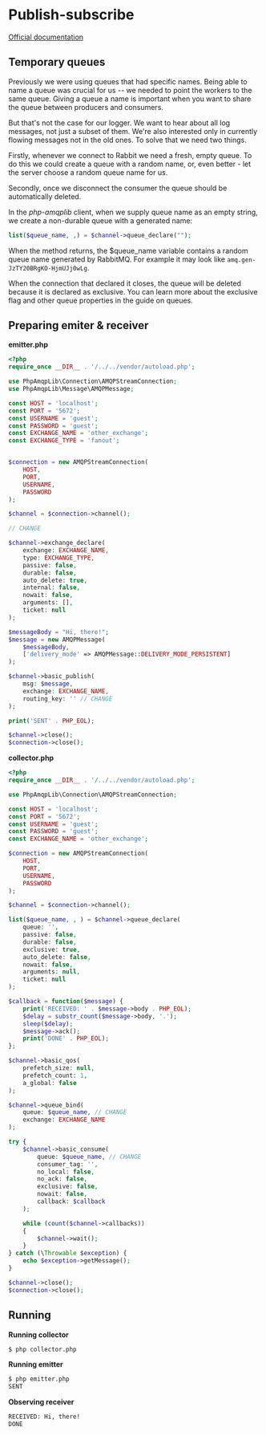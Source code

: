 # Publish-subscribe

[Official documentation](www.rabbitmq.com/tutorials/tutorial-three-php)

## Temporary queues

Previously we were using queues that had specific names. Being able to name a queue was crucial for us -- we needed to point the workers to the same queue. Giving a queue a name is important when you want to share the queue between producers and consumers.

But that's not the case for our logger. We want to hear about all log messages, not just a subset of them. We're also interested only in currently flowing messages not in the old ones. To solve that we need two things.

Firstly, whenever we connect to Rabbit we need a fresh, empty queue. To do this we could create a queue with a random name, or, even better - let the server choose a random queue name for us.

Secondly, once we disconnect the consumer the queue should be automatically deleted.

In the *php-amqplib* client, when we supply queue name as an empty string, we create a non-durable queue with a generated name:

```php
list($queue_name, ,) = $channel->queue_declare("");
```

When the method returns, the $queue_name variable contains a random queue name generated by RabbitMQ. For example it may look like `amq.gen-JzTY20BRgKO-HjmUJj0wLg`.

When the connection that declared it closes, the queue will be deleted because it is declared as exclusive. You can learn more about the exclusive flag and other queue properties in the guide on queues.

## Preparing emiter & receiver

**emitter.php**

```php
<?php
require_once __DIR__ . '/../../vendor/autoload.php';

use PhpAmqpLib\Connection\AMQPStreamConnection;
use PhpAmqpLib\Message\AMQPMessage;

const HOST = 'localhost';
const PORT = '5672';
const USERNAME = 'guest';
const PASSWORD = 'guest';
const EXCHANGE_NAME = 'other_exchange';
const EXCHANGE_TYPE = 'fanout';


$connection = new AMQPStreamConnection(
    HOST,
    PORT,
    USERNAME,
    PASSWORD
);

$channel = $connection->channel();

// CHANGE

$channel->exchange_declare(
    exchange: EXCHANGE_NAME,
    type: EXCHANGE_TYPE,
    passive: false,
    durable: false,
    auto_delete: true,
    internal: false,
    nowait: false,
    arguments: [],
    ticket: null
);

$messageBody = "Hi, there!";
$message = new AMQPMessage(
    $messageBody,
    ['delivery_mode' => AMQPMessage::DELIVERY_MODE_PERSISTENT]
);

$channel->basic_publish(
    msg: $message,
    exchange: EXCHANGE_NAME,
    routing_key: '' // CHANGE
);

print('SENT' . PHP_EOL);

$channel->close();
$connection->close();

```

**collector.php**

```php
<?php
require_once __DIR__ . '/../../vendor/autoload.php';

use PhpAmqpLib\Connection\AMQPStreamConnection;

const HOST = 'localhost';
const PORT = '5672';
const USERNAME = 'guest';
const PASSWORD = 'guest';
const EXCHANGE_NAME = 'other_exchange';

$connection = new AMQPStreamConnection(
    HOST,
    PORT,
    USERNAME,
    PASSWORD
);

$channel = $connection->channel();

list($queue_name, , ) = $channel->queue_declare(
    queue: '',
    passive: false,
    durable: false,
    exclusive: true,
    auto_delete: false,
    nowait: false,
    arguments: null,
    ticket: null
);

$callback = function($message) {
    print('RECEIVED: ' . $message->body . PHP_EOL);
    $delay = substr_count($message->body, '.');
    sleep($delay);
    $message->ack();
    print('DONE' . PHP_EOL);
};

$channel->basic_qos(
    prefetch_size: null,
    prefetch_count: 1,
    a_global: false
);

$channel->queue_bind(
    queue: $queue_name, // CHANGE
    exchange: EXCHANGE_NAME
);

try {
    $channel->basic_consume(
        queue: $queue_name, // CHANGE
        consumer_tag: '',
        no_local: false,
        no_ack: false,
        exclusive: false,
        nowait: false,
        callback: $callback
    );

    while (count($channel->callbacks))
    {
        $channel->wait();
    }
} catch (\Throwable $exception) {
    echo $exception->getMessage();
}

$channel->close();
$connection->close();

```

## Running

**Running collector**

```bash
$ php collector.php
```

**Running emitter**

```bash
$ php emitter.php
SENT
```

**Observing receiver**

```bash
RECEIVED: Hi, there!
DONE
```

